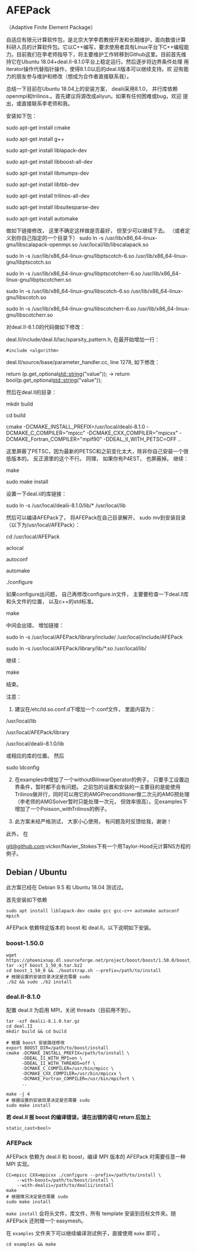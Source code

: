 # AFEPack
（Adaptive Finite Element Package）

自适应有限元计算软件包，是北京大学李若教授开发和长期维护，面向数值计算
科研人员的计算软件包。它以C++编写，要求使用者具有Linux平台下C++编程能
力。目前我们在李老师指导下，将主要维护工作转移到Github这里。目前首先维
持它在Ubuntu 18.04+deal.II-8.1.0平台上稳定运行。然后逐步将边界条件处理
用iterator操作代替指针操作，使得8.1.0以后的deal.II版本可以继续支持。欢
迎有能力的朋友参与维护和修改（想成为合作者直接联系我）。

总结一下目前在Ubuntu 18.04上的安装方案， dealii采用8.1.0， 并行库依赖
openmpi和trilinos.。首先建议将源改成aliyun。如果有任何困难或bug，欢迎
提出，或直接联系李老师和我。

安装如下包：

sudo apt-get install cmake

sudo apt-get install g++

sudo apt-get install liblapack-dev

sudo apt-get install libboost-all-dev

sudo apt-get install libmumps-dev

sudo apt-get install libtbb-dev

sudo apt-get install trilinos-all-dev

sudo apt-get install libsuitesparse-dev

sudo apt-get install automake

做如下链接修改， 这里不确定这样做是否最好， 但至少可以继续下去。
（或者定义到你自己指定的一个目录下）
sudo ln -s /usr/lib/x86_64-linux-gnu/libscalapack-openmpi.so /usr/local/lib/libscalapack.so

sudo ln -s /usr/lib/x86_64-linux-gnu/libptscotch-6.so /usr/lib/x86_64-linux-gnu/libptscotch.so

sudo ln -s /usr/lib/x86_64-linux-gnu/libptscotcherr-6.so /usr/lib/x86_64-linux-gnu/libptscotcherr.so

sudo ln -s /usr/lib/x86_64-linux-gnu/libscotch-6.so /usr/lib/x86_64-linux-gnu/libscotch.so

sudo ln -s /usr/lib/x86_64-linux-gnu/libscotcherr-6.so /usr/lib/x86_64-linux-gnu/libscotcherr.so

对deal.II-8.1.0的代码做如下修改：

deal.II/include/deal.II/lac/sparsity_pattern.h, 在最开始增加一行：

`#include <algorithm>`

deal.II/source/base/parameter_handler.cc, line 1278, 如下修改：

return (p.get_optional<std::string>("value")); -> return bool(p.get_optional<std::string>("value"));

然后在deal.II的目录：

mkdir build

cd build

cmake -DCMAKE_INSTALL_PREFIX=/usr/local/dealii-8.1.0 -DCMAKE_C_COMPILER="mpicc" -DCMAKE_CXX_COMPILER="mpicxx" -DCMAKE_Fortran_COMPILER="mpif90" -DDEAL_II_WITH_PETSC=OFF ..

这里屏蔽了PETSC，因为最新的PETSC和之前变化太大，除非你自己安装一个很低版本的。 反正源里的这个不行。 同理， 如果你有P4EST， 也屏蔽掉。 继续：

make

sudo make install

设置一下deal.ii的库链接：

sudo ln -s /usr/local/dealii-8.1.0/lib/* /usr/local/lib

然后可以编译AFEPack了， 将AFEPack在自己目录解开， sudo mv到安装目录（以下为/usr/local/AFEPack）：

cd /usr/local/AFEPack

aclocal

autoconf

automake

./configure

如果configure出问题， 自己再修改configure.in文件， 主要要检查一下deal.II库和头文件的位置， 以及c++的std标准。

make

中间会出错， 增加链接：

sudo ln -s /usr/local/AFEPack/library/include/ /usr/local/include/AFEPack

sudo ln -s /usr/local/AFEPack/library/lib/*.so /usr/local/lib/

继续：

make

结束。

注意： 

1. 建议在/etc/ld.so.conf.d下增加一个.conf文件， 里面内容为：

/usr/local/lib

/usr/local/AFEPack/library

/usr/local/dealii-8.1.0/lib

或相应的库的位置。 然后

sudo ldconfig

2. 在examples中增加了一个withoutBilinearOperator的例子， 只要手工设置边界条件，暂时都不会有问题。 之前包的设置和安装的一主要目的是能使用Trilinos做并行，同时可以用它的AMGPreconditioner做二次元的AMG预处理（李老师的AMGSolver暂时只能处理一次元， 但效率很高）。见examples下增加了一个Poisson_withTrilinos的例子。

3. 此方案未经严格测试， 大家小心使用， 有问题及时反馈给我，谢谢！

此外， 在

git@github.com:vickor/Navier_Stokes下有一个用Taylor-Hood元计算NS方程的例子。

## Debian / Ubuntu
此方案已经在 Debian 9.5 和 Ubuntu 18.04 测试过。

首先安装如下依赖
```
sudo apt install liblapack-dev cmake gcc gcc-c++ automake autoconf mpich
```

AFEPack 依赖特定版本的 boost 和 deal.II，以下说明如下安装。

### boost-1.50.0
```
wget https://phoenixnap.dl.sourceforge.net/project/boost/boost/1.50.0/boost_1_50_0.tar.bz2
tar -xjf boost_1_50_0.tar.bz2
cd boost_1_50_0 && ./bootstrap.sh --prefix=/path/to/install
# 根据设置的安装目录决定是否需要 sudo
./b2 && sudo ./b2 install
```

### deal.II-8.1.0
配置 deal.II 为启用 MPI，关闭 threads（目前用不到）。
```
tar -xzf dealii-8.1.0.tar.gz
cd deal.II
mkdir build && cd build

# 根据 boost 安装路径修改
export BOOST_DIR=/path/to/boost/install
cmake -DCMAKE_INSTALL_PREFIX=/path/to/install \
      -DDEAL_II_WITH_MPI=on \
      -DDEAL_II_WITH_THREADS=off \
      -DCMAKE_C_COMPILER=/usr/bin/mpicc \
      -DCMAKE_CXX_COMPILER=/usr/bin/mpicxx \
      -DCMAKE_Fortran_COMPILER=/usr/bin/mpifort \
      ..

make -j 4
# 根据设置的安装目录决定是否需要 sudo
sudo make install
```

**若 deal.II 报 boost 的编译错误，请在出错的语句 return 后加上**

```
static_cast<bool>
```

### AFEPack
AFEPack 依赖为 deal.II 和 boost，编译 MPI 版本的 AFEPack 时需要任意一种 MPI
实现。
```
CC=mpicc CXX=mpicxx ./configure --prefix=/path/to/install \
    --with-boost=/path/to/boost/install \
    --with-dealii=/path/to/dealii/install
make
# 根据情况决定是否需要 sudo
sudo make install
```
`make install` 会将头文件，库文件，所有 template 安装到目标文件夹。随 AFEPack
还附赠一个 easymesh。

在 `examples` 文件夹下可以继续编译测试例子，直接使用 `make` 即可 。
```
cd examples && make
```
